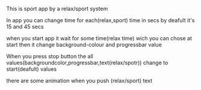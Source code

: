 This is sport app by a relax/sport system 

In app you can change time for each(relax,sport) time in secs by deafult it's 15 and 45 secs

when you start app it wait for some time(relax time) wich you can chose at start then it change
background-colour and progressbar value

When you press stop button the all values(backgroundcolor,progressbar,text(relax/spotr)) change to start(deafult) values

there are some animation when you push (relax/sport) text